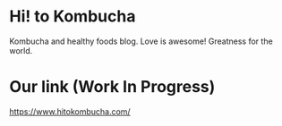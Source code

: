 # Hi! to Kombucha
Kombucha and healthy foods blog. Love is awesome! Greatness for the world.

# Our link (Work In Progress)
https://www.hitokombucha.com/
